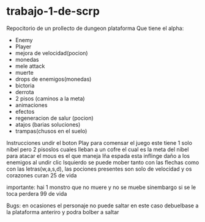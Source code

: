# trabajo-1-de-scrp
Repocitorio de un prollecto de dungeon plataforma
Que tiene el alpha:
- Enemy
- Player
- mejora de velocidad(pocion)
- monedas
- mele attack
- muerte
- drops de enemigos(monedas)
- bictoria
- derrota
- 2 pisos (caminos a la meta)
- animaciones
- efectos 
- regeneracion de salur (pocion)
- atajos (barias soluciones)
- trampas(chusos en el suelo)

Instrucciones
undir el boton Play para comensar el juego este tiene 1 solo nibel pero 2 pisoslos cuales lleban a un cofre el cual es la meta del nibel para atacar el mous es el que maneja lña espada esta inflinge daño a los enemigos al undir clic Isquierdo  se puede mober tanto con las flechas como con las letras(w,a,s,d), las pociones presentes son solo de velocidad y os corazones curan 25 de vida 

importante:
hai 1 monstro que no muere y no se muebe sinembargo si se le toca perdera 99 de vida

Bugs:
en ocasiones el personaje no puede saltar en este caso debuelbase a la plataforma anteriro y podra bolber a saltar
